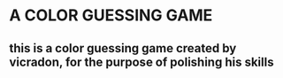 # A COLOR GUESSING GAME

## this is a color guessing game created by vicradon, for the purpose of polishing his skills
